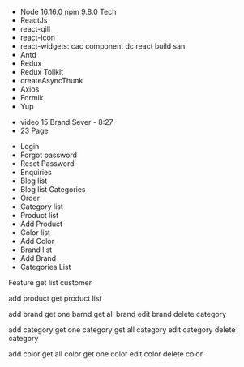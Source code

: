 -   Node 16.16.0 npm 9.8.0
    Tech
-   ReactJs
-   react-qill
-   react-icon
-   react-widgets: cac component dc react build san
-   Antd
-   Redux
-   Redux Tollkit
-   createAsyncThunk
-   Axios
-   Formik
-   Yup

*   video 15 Brand Sever - 8:27
*   23 Page

-   Login
-   Forgot password
-   Reset Password
-   Enquiries
-   Blog list
-   Blog list Categories
-   Order
-   Category list
-   Product list
-   Add Product
-   Color list
-   Add Color
-   Brand list
-   Add Brand
-   Categories List

Feature
get list customer

add product
get product list

add brand
get one barnd
get all brand
edit brand
delete category

add category
get one category
get all category
edit category
delete category

add color
get all color
get one color
edit color
delete color

